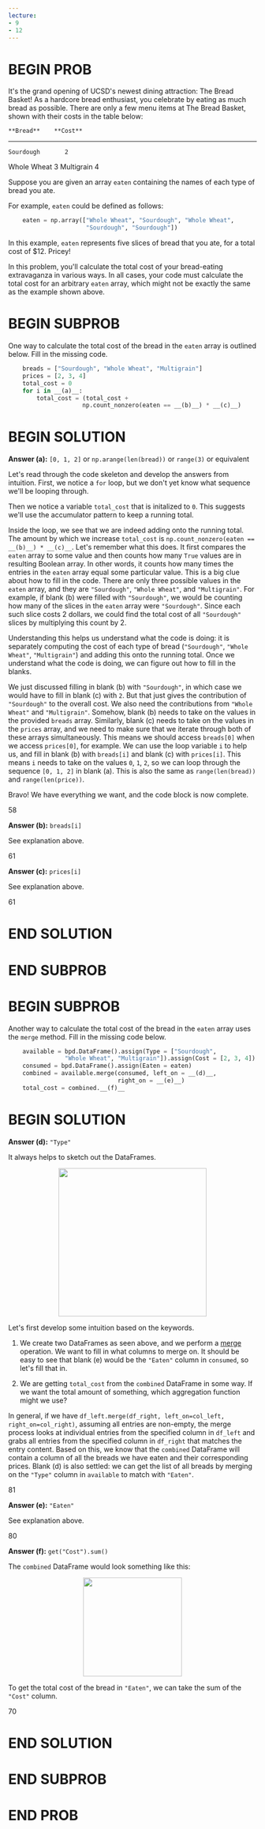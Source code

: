 ```yaml
---
lecture:
- 9
- 12
---
```


# BEGIN PROB

It's the grand opening of UCSD's newest dining attraction: The Bread
Basket! As a hardcore bread enthusiast, you celebrate by eating as much
bread as possible. There are only a few menu items at The Bread Basket,
shown with their costs in the table below:

    **Bread**    **Cost**
  ------------- ----------
    Sourdough       2
   Whole Wheat      3
   Multigrain       4

Suppose you are given an array `eaten` containing the names of each type
of bread you ate.

For example, `eaten` could be defined as follows:

```py
    eaten = np.array(["Whole Wheat", "Sourdough", "Whole Wheat", 
                      "Sourdough", "Sourdough"])
```

In this example, `eaten` represents five slices of bread that you ate,
for a total cost of $\$12$. Pricey!

In this problem, you'll calculate the total cost of your bread-eating
extravaganza in various ways. In all cases, your code must calculate the
total cost for an arbitrary `eaten` array, which might not be exactly
the same as the example shown above.

# BEGIN SUBPROB

One way to calculate the total cost of the bread in the `eaten`
array is outlined below. Fill in the missing code.

```py
    breads = ["Sourdough", "Whole Wheat", "Multigrain"]
    prices = [2, 3, 4]
    total_cost = 0
    for i in __(a)__:
        total_cost = (total_cost + 
                     np.count_nonzero(eaten == __(b)__) * __(c)__)
```

# BEGIN SOLUTION

**Answer (a):** `[0, 1, 2]` or `np.arange(len(bread))` or `range(3)` or equivalent

Let's read through the code skeleton and develop the answers from intuition. First, we notice a `for` loop, but we don't yet know what sequence we'll be looping through.

Then we notice a variable `total_cost` that is initalized to `0`. This suggests we'll use the accumulator pattern to keep a running total. 

Inside the loop, we see that we are indeed adding onto the running total. The amount by which we increase `total_cost` is `np.count_nonzero(eaten == __(b)__) * __(c)__`. Let's remember what this does. It first compares the `eaten` array to some value and then counts how many `True` values are in resulting Boolean array. In other words, it counts how many times the entries in the `eaten` array equal some particular value. This is a big clue about how to fill in the code. There are only three possible values in the `eaten` array, and they are `"Sourdough"`, `"Whole Wheat"`, and `"Multigrain"`. For example, if blank (b) were filled with `"Sourdough"`, we would be counting how many of the slices in the `eaten` array were `"Sourdough"`. Since each such slice costs 2 dollars, we could find the total cost of all `"Sourdough"` slices by multiplying this count by 2. 

Understanding this helps us understand what the code is doing: it is separately computing the cost of each type of bread (`"Sourdough"`, `"Whole Wheat"`, `"Multigrain"`) and adding this onto the running total. Once we understand what the code is doing, we can figure out how to fill in the blanks.

We just discussed filling in blank (b) with `"Sourdough"`, in which case we would have to fill in blank (c) with `2`. But that just gives the contribution of `"Sourdough"` to the overall cost. We also need the contributions from `"Whole Wheat"` and `"Multigrain"`. Somehow, blank (b) needs to take on the values in the provided `breads` array. Similarly, blank (c) needs to take on the values in the `prices` array, and we need to make sure that we iterate through both of these arrays simultaneously. This means we should access `breads[0]` when we access `prices[0]`, for example. We can use the loop variable `i` to help us, and fill in blank (b) with `breads[i]` and blank (c) with `prices[i]`. This means `i` needs to take on the values `0`, `1`, `2`, so we can loop through the sequence `[0, 1, 2]` in blank (a). This is also the same as `range(len(bread))` and `range(len(price))`. 

Bravo! We have everything we want, and the code block is now complete.

<average>58</average>

**Answer (b):** `breads[i]`

See explanation above.

<average>61</average>

**Answer (c):** `prices[i]`

See explanation above.

<average>61</average>

 
# END SOLUTION

# END SUBPROB

# BEGIN SUBPROB

Another way to calculate the total cost of the bread in the `eaten`
array uses the `merge` method. Fill in the missing code below.

```py
    available = bpd.DataFrame().assign(Type = ["Sourdough", 
                "Whole Wheat", "Multigrain"]).assign(Cost = [2, 3, 4])
    consumed = bpd.DataFrame().assign(Eaten = eaten)
    combined = available.merge(consumed, left_on = __(d)__, 
                               right_on = __(e)__)   
    total_cost = combined.__(f)__
```

# BEGIN SOLUTION

**Answer (d):** `"Type"`

It always helps to sketch out the DataFrames. 
<center><img src="../assets/images/wi25-midterm/q5-2.png" width=300></center>

Let's first develop some intuition based on the keywords.  

1. We create two DataFrames as seen above, and we perform a [merge](https://dsc-courses.github.io/bpd-reference/docs/documentation/building-organizing/df.merge()) operation. We want to fill in what columns to merge on. It should be easy to see that blank (e) would be the `"Eaten"` column in `consumed`, so let's fill that in.

2. We are getting `total_cost` from the `combined` DataFrame in some way. If we want the total amount of something, which aggregation function might we use? 

In general, if we have `df_left.merge(df_right, left_on=col_left, right_on=col_right)`, assuming all entries are non-empty, the merge process looks at individual entries from the specified column in `df_left` and grabs all entries from the specified column in `df_right` that matches the entry content. Based on this, we know that the `combined` DataFrame will contain a column of all the breads we have eaten and their corresponding prices. Blank (d) is also settled: we can get the list of all breads by merging on the `"Type"` column in `available` to match with `"Eaten"`. 

<average>81</average>

**Answer (e):** `"Eaten"`

See explanation above.

<average>80</average>

**Answer (f):** `get("Cost").sum()`

The `combined` DataFrame would look something like this:
<center><img src="../assets/images/wi25-midterm/q5-2-f.png" width=200></center>

To get the total cost of the bread in `"Eaten"`, we can take the sum of the `"Cost"` column.

<average>70</average>

# END SOLUTION

# END SUBPROB

# END PROB
